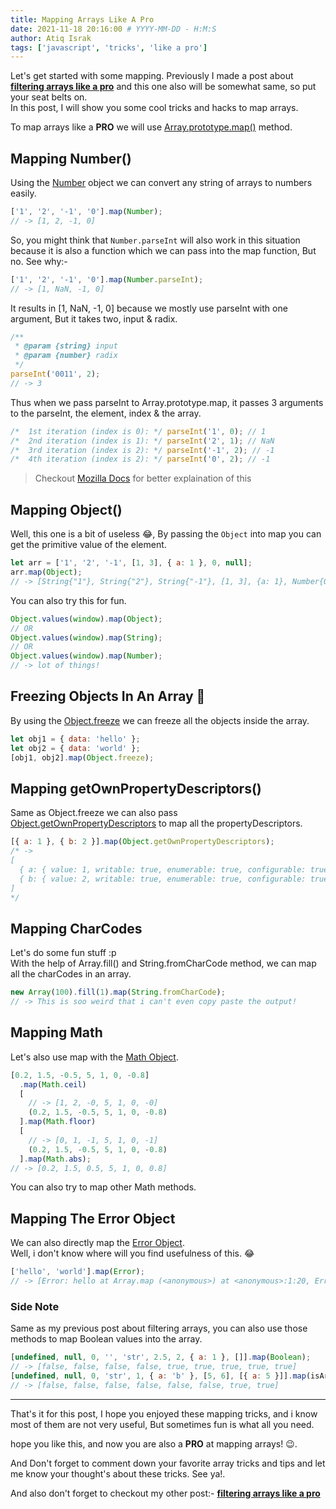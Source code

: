 ```yaml
---
title: Mapping Arrays Like A Pro
date: 2021-11-18 20:16:00 # YYYY-MM-DD - H:M:S
author: Atiq Israk
tags: ['javascript', 'tricks', 'like a pro']
---
```


Let's get started with some mapping. Previously I made a post about  
**[filtering arrays like a pro](https://anuraghazra.github.io/blog/filtering-arrays-like-a-pro)**
and this one also will be somewhat same, so put your seat belts on.  
In this post, I will show you some cool tricks and hacks to map arrays.

To map arrays like a **PRO** we will use
[Array.prototype.map()](https://developer.mozilla.org/en-US/docs/Web/JavaScript/Reference/Global_Objects/Array/map)
method.

## Mapping Number()

Using the
[Number](https://developer.mozilla.org/en-US/docs/Web/JavaScript/Reference/Global_Objects/Number)
object we can convert any string of arrays to numbers easily.

```js
['1', '2', '-1', '0'].map(Number);
// -> [1, 2, -1, 0]
```

So, you might think that `Number.parseInt` will also work in this situation
because it is also a function which we can pass into the map function, But no.
See why:-

```js
['1', '2', '-1', '0'].map(Number.parseInt);
// -> [1, NaN, -1, 0]
```

It results in [1, NaN, -1, 0] because we mostly use parseInt with one argument,
But it takes two, input & radix.

```js
/**
 * @param {string} input
 * @param {number} radix
 */
parseInt('0011', 2);
// -> 3
```

Thus when we pass parseInt to Array.prototype.map, it passes 3 arguments to the
parseInt, the element, index & the array.

```js
/*  1st iteration (index is 0): */ parseInt('1', 0); // 1
/*  2nd iteration (index is 1): */ parseInt('2', 1); // NaN
/*  3rd iteration (index is 2): */ parseInt('-1', 2); // -1
/*  4th iteration (index is 2): */ parseInt('0', 2); // -1
```

> Checkout
> [Mozilla Docs](https://developer.mozilla.org/en-US/docs/Web/JavaScript/Reference/Global_Objects/Array/map)
> for better explaination of this

## Mapping Object()

Well, this one is a bit of useless 😂, By passing the `Object` into map you can
get the primitive value of the element.

```js
let arr = ['1', '2', '-1', [1, 3], { a: 1 }, 0, null];
arr.map(Object);
// -> [String{"1"}, String{"2"}, String{"-1"}, [1, 3], {a: 1}, Number{0}, {}]
```

You can also try this for fun.

```js
Object.values(window).map(Object);
// OR
Object.values(window).map(String);
// OR
Object.values(window).map(Number);
// -> lot of things!
```

## Freezing Objects In An Array 🥶

By using the
[Object.freeze](https://developer.mozilla.org/en-US/docs/Web/JavaScript/Reference/Global_Objects/Object/freeze)
we can freeze all the objects inside the array.

```js
let obj1 = { data: 'hello' };
let obj2 = { data: 'world' };
[obj1, obj2].map(Object.freeze);
```

## Mapping getOwnPropertyDescriptors()

Same as Object.freeze we can also pass
[Object.getOwnPropertyDescriptors](https://developer.mozilla.org/en-US/docs/Web/JavaScript/Reference/Global_Objects/Object/getOwnPropertyDescriptors)
to map all the propertyDescriptors.

```js
[{ a: 1 }, { b: 2 }].map(Object.getOwnPropertyDescriptors);
/* ->
[
  { a: { value: 1, writable: true, enumerable: true, configurable: true } },
  { b: { value: 2, writable: true, enumerable: true, configurable: true } }
]
*/
```

## Mapping CharCodes

Let's do some fun stuff :p  
With the help of Array.fill() and String.fromCharCode method, we can map all the
charCodes in an array.

```js
new Array(100).fill(1).map(String.fromCharCode);
// -> This is soo weird that i can't even copy paste the output!
```

## Mapping Math

Let's also use map with the
[Math Object](https://developer.mozilla.org/en-US/docs/Web/JavaScript/Reference/Global_Objects/Math).

```js
[0.2, 1.5, -0.5, 5, 1, 0, -0.8]
  .map(Math.ceil)
  [
    // -> [1, 2, -0, 5, 1, 0, -0]
    (0.2, 1.5, -0.5, 5, 1, 0, -0.8)
  ].map(Math.floor)
  [
    // -> [0, 1, -1, 5, 1, 0, -1]
    (0.2, 1.5, -0.5, 5, 1, 0, -0.8)
  ].map(Math.abs);
// -> [0.2, 1.5, 0.5, 5, 1, 0, 0.8]
```

You can also try to map other Math methods.

## Mapping The Error Object

We can also directly map the
[Error Object](https://developer.mozilla.org/en-US/docs/Web/JavaScript/Reference/Global_Objects/Error).  
Well, i don't know where will you find usefulness of this. 😂

```js
['hello', 'world'].map(Error);
// -> [Error: hello at Array.map (<anonymous>) at <anonymous>:1:20, Error: world at Array.map (<anonymous>) at <anonymous>:1:20]
```

### Side Note

Same as my previous post about filtering arrays, you can also use those methods
to map Boolean values into the array.

```js
[undefined, null, 0, '', 'str', 2.5, 2, { a: 1 }, []].map(Boolean);
// -> [false, false, false, false, true, true, true, true, true]
[undefined, null, 0, 'str', 1, { a: 'b' }, [5, 6], [{ a: 5 }]].map(isArray);
// -> [false, false, false, false, false, false, true, true]
```

---

That's it for this post, I hope you enjoyed these mapping tricks, and i know
most of them are not very useful, But sometimes fun is what all you need.

hope you like this, and now you are also a **PRO** at mapping arrays! 😉.

And Don't forget to comment down your favorite array tricks and tips and let me
know your thought's about these tricks. See ya!.

And also don't forget to checkout my other post:-
**[filtering arrays like a pro](https://anuraghazra.github.io/blog/filtering-arrays-like-a-pro)**
